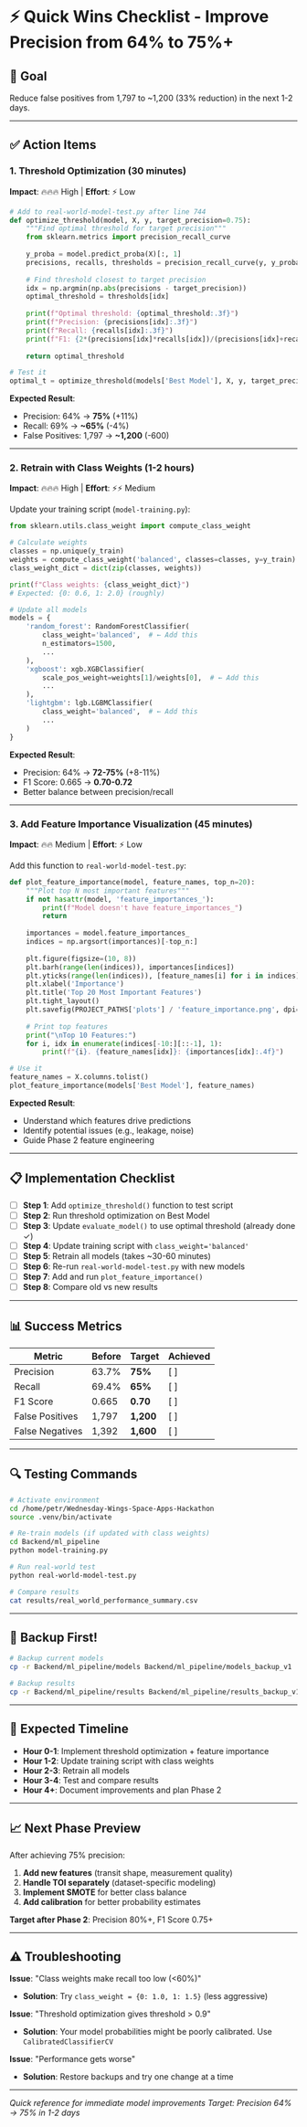 # ⚡ Quick Wins Checklist - Improve Precision from 64% to 75%+

## 🎯 Goal
Reduce false positives from 1,797 to ~1,200 (33% reduction) in the next 1-2 days.

---

## ✅ Action Items

### 1. **Threshold Optimization** (30 minutes)
**Impact**: 🔥🔥🔥 High | **Effort**: ⚡ Low

```python
# Add to real-world-model-test.py after line 744
def optimize_threshold(model, X, y, target_precision=0.75):
    """Find optimal threshold for target precision"""
    from sklearn.metrics import precision_recall_curve
    
    y_proba = model.predict_proba(X)[:, 1]
    precisions, recalls, thresholds = precision_recall_curve(y, y_proba)
    
    # Find threshold closest to target precision
    idx = np.argmin(np.abs(precisions - target_precision))
    optimal_threshold = thresholds[idx]
    
    print(f"Optimal threshold: {optimal_threshold:.3f}")
    print(f"Precision: {precisions[idx]:.3f}")
    print(f"Recall: {recalls[idx]:.3f}")
    print(f"F1: {2*(precisions[idx]*recalls[idx])/(precisions[idx]+recalls[idx]):.3f}")
    
    return optimal_threshold

# Test it
optimal_t = optimize_threshold(models['Best Model'], X, y, target_precision=0.75)
```

**Expected Result**: 
- Precision: 64% → **75%** (+11%)
- Recall: 69% → **~65%** (-4%)
- False Positives: 1,797 → **~1,200** (-600)

---

### 2. **Retrain with Class Weights** (1-2 hours)
**Impact**: 🔥🔥🔥 High | **Effort**: ⚡⚡ Medium

Update your training script (`model-training.py`):

```python
from sklearn.utils.class_weight import compute_class_weight

# Calculate weights
classes = np.unique(y_train)
weights = compute_class_weight('balanced', classes=classes, y=y_train)
class_weight_dict = dict(zip(classes, weights))

print(f"Class weights: {class_weight_dict}")
# Expected: {0: 0.6, 1: 2.0} (roughly)

# Update all models
models = {
    'random_forest': RandomForestClassifier(
        class_weight='balanced',  # ← Add this
        n_estimators=1500,
        ...
    ),
    'xgboost': xgb.XGBClassifier(
        scale_pos_weight=weights[1]/weights[0],  # ← Add this
        ...
    ),
    'lightgbm': lgb.LGBMClassifier(
        class_weight='balanced',  # ← Add this
        ...
    )
}
```

**Expected Result**:
- Precision: 64% → **72-75%** (+8-11%)
- F1 Score: 0.665 → **0.70-0.72**
- Better balance between precision/recall

---

### 3. **Add Feature Importance Visualization** (45 minutes)
**Impact**: 🔥🔥 Medium | **Effort**: ⚡ Low

Add this function to `real-world-model-test.py`:

```python
def plot_feature_importance(model, feature_names, top_n=20):
    """Plot top N most important features"""
    if not hasattr(model, 'feature_importances_'):
        print(f"Model doesn't have feature_importances_")
        return
    
    importances = model.feature_importances_
    indices = np.argsort(importances)[-top_n:]
    
    plt.figure(figsize=(10, 8))
    plt.barh(range(len(indices)), importances[indices])
    plt.yticks(range(len(indices)), [feature_names[i] for i in indices])
    plt.xlabel('Importance')
    plt.title('Top 20 Most Important Features')
    plt.tight_layout()
    plt.savefig(PROJECT_PATHS['plots'] / 'feature_importance.png', dpi=300)
    
    # Print top features
    print("\nTop 10 Features:")
    for i, idx in enumerate(indices[-10:][::-1], 1):
        print(f"{i}. {feature_names[idx]}: {importances[idx]:.4f}")

# Use it
feature_names = X.columns.tolist()
plot_feature_importance(models['Best Model'], feature_names)
```

**Expected Result**:
- Understand which features drive predictions
- Identify potential issues (e.g., leakage, noise)
- Guide Phase 2 feature engineering

---

## 📋 Implementation Checklist

- [ ] **Step 1**: Add `optimize_threshold()` function to test script
- [ ] **Step 2**: Run threshold optimization on Best Model
- [ ] **Step 3**: Update `evaluate_model()` to use optimal threshold (already done ✓)
- [ ] **Step 4**: Update training script with `class_weight='balanced'`
- [ ] **Step 5**: Retrain all models (takes ~30-60 minutes)
- [ ] **Step 6**: Re-run `real-world-model-test.py` with new models
- [ ] **Step 7**: Add and run `plot_feature_importance()`
- [ ] **Step 8**: Compare old vs new results

---

## 📊 Success Metrics

| Metric | Before | Target | Achieved |
|--------|--------|--------|----------|
| Precision | 63.7% | **75%** | [ ] |
| Recall | 69.4% | **65%** | [ ] |
| F1 Score | 0.665 | **0.70** | [ ] |
| False Positives | 1,797 | **1,200** | [ ] |
| False Negatives | 1,392 | **1,600** | [ ] |

---

## 🔍 Testing Commands

```bash
# Activate environment
cd /home/petr/Wednesday-Wings-Space-Apps-Hackathon
source .venv/bin/activate

# Re-train models (if updated with class weights)
cd Backend/ml_pipeline
python model-training.py

# Run real-world test
python real-world-model-test.py

# Compare results
cat results/real_world_performance_summary.csv
```

---

## 💾 Backup First!

```bash
# Backup current models
cp -r Backend/ml_pipeline/models Backend/ml_pipeline/models_backup_v1

# Backup results
cp -r Backend/ml_pipeline/results Backend/ml_pipeline/results_backup_v1
```

---

## 🎉 Expected Timeline

- **Hour 0-1**: Implement threshold optimization + feature importance
- **Hour 1-2**: Update training script with class weights
- **Hour 2-3**: Retrain all models
- **Hour 3-4**: Test and compare results
- **Hour 4+**: Document improvements and plan Phase 2

---

## 📈 Next Phase Preview

After achieving 75% precision:

1. **Add new features** (transit shape, measurement quality)
2. **Handle TOI separately** (dataset-specific modeling)
3. **Implement SMOTE** for better class balance
4. **Add calibration** for better probability estimates

**Target after Phase 2**: Precision 80%+, F1 Score 0.75+

---

## ⚠️ Troubleshooting

**Issue**: "Class weights make recall too low (<60%)"
- **Solution**: Try `class_weight = {0: 1.0, 1: 1.5}` (less aggressive)

**Issue**: "Threshold optimization gives threshold > 0.9"
- **Solution**: Your model probabilities might be poorly calibrated. Use `CalibratedClassifierCV`

**Issue**: "Performance gets worse"
- **Solution**: Restore backups and try one change at a time

---

*Quick reference for immediate model improvements*
*Target: Precision 64% → 75% in 1-2 days*

